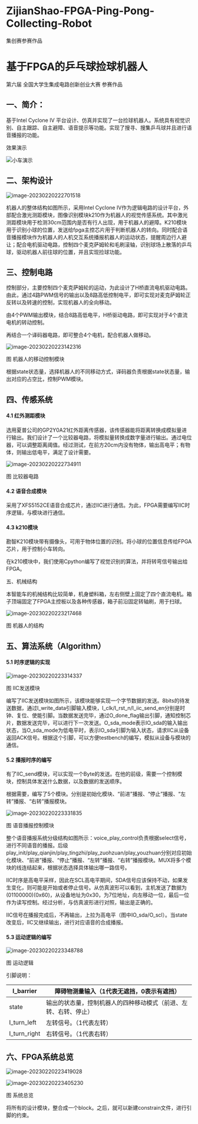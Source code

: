 # ZijianShao-FPGA-Ping-Pong-Collecting-Robot
集创赛参赛作品
# 基于FPGA的乒乓球捡球机器人

第六届   全国大学生集成电路创新创业大赛   参赛作品

## 一、简介：

基于Intel Cyclone IV 平台设计、仿真并实现了一台捡球机器人。系统具有视觉识别、自主跟踪、自主避障、语音提示等功能。实现了搜寻、搜集乒乓球并且进行语音播报的功能。

效果演示

 ![小车演示](https://sciencebook.oss-cn-hangzhou.aliyuncs.com/202303120131245.gif)




## 二、架构设计 

![image-20230220222701518](https://sciencebook.oss-cn-hangzhou.aliyuncs.com/202302202227595.png)

机器人的整体结构如图所示，采用Intel Cyclone IV作为逻辑电路的设计平台，外部配合激光测距模块，图像识别模块k210作为机器人的视觉传感系统。其中激光测距模块用于检测30cm范围内是否有行人出现，用于机器人的避障。K210模块用于识别小球的位置，发送给fpga主控芯片用于判断机器人的转向。同时配合语音播报模块作为机器人的人机交互系统播报机器人的运动状态，提醒周边行人避让；配合电机驱动电路，控制四个麦克萨姆轮和毛刷滚轴，识别球场上散落的乒乓球，驱动机器人前往球的位置，并且实现捡球功能。

## 三、控制电路

​	控制部分，主要控制四个麦克萨姆轮的运动，为此设计了H桥直流电机驱动电路。由此，通过4路PWM信号的输出以及8路高低控制电平，即可实现对麦克萨姆轮正反转以及转速的控制，实现机器人的全向移动。

由4个PWM输出模块，结合8路高低电平，H桥驱动电路，即可实现对于4个直流电机的转动控制。

再结合一个译码器电路，即可整合4个电机，配合机器人做移动。

![image-20230220223142316](https://sciencebook.oss-cn-hangzhou.aliyuncs.com/202302202231418.png) 

图 机器人的移动控制模块

根据state状态量，选择机器人的不同移动方式，译码器负责根据state状态量，输出对应的占空比，控制PWM模块。

## 四、传感系统

#### 4.1 红外测距模块

选用夏普公司的GP2Y0A21红外距离传感器，该传感器能将距离转换成模拟量进行输出。我们设计了一个比较器电路，将模拟量转换成数字量进行输出。通过电位器，可以调整距离阈值。经过测试，在前方20cm内没有物体，输出高电平；有物体，则输出低电平，满足了设计需要。

![image-20230220222734911](https://sciencebook.oss-cn-hangzhou.aliyuncs.com/202302202227953.png)

图  比较器电路

#### 4.2 语音合成模块

采用了XFS5152CE语音合成芯片，通过IIC进行通信。为此，FPGA需要编写IIC时序逻辑，与模块进行通信。

#### 4.3 k210模块

勘智K210模块带有摄像头，可用于物体位置的识别。将小球的位置信息传给FPGA芯片，用于控制小车转向。

 在k210模块中，我们使用Cpython编写了视觉识别的算法，并将转弯信号输出给FPGA。

五、机械结构

本智能车的机械结构比较简单，机身塑料箱，左右侧壁上固定了四个直流电机。箱子顶端固定了FPGA主控板以及各种传感器，箱子前沿固定转轴刷，用于扫球。

![image-20230220223217468](https://sciencebook.oss-cn-hangzhou.aliyuncs.com/202302202232665.png) 

图  机器人的结构

## 五、算法系统（Algorithm）

#### 5.1 时序逻辑的实现

![image-20230220223314337](https://sciencebook.oss-cn-hangzhou.aliyuncs.com/202302202233376.png) 

图    IIC发送模块

编写了IIC发送模块如图所示，该模块能够实现一个字节数据的发送。8bits的待发送数据，通过I_write_data引脚输入模块，I_clk/I_rst_n/I_iic_send_en分别是时钟、复位、使能引脚。当数据发送完毕，通过O_done_flag输出引脚，通知控制芯片，数据发送完毕，可以进行下一次发送。O_sda_mode表示IO_sda的输入输出状态，当O_sda_mode为低电平时，表示IO_sda引脚为输入状态，请求IIC从设备返回ACK信号。根据这个引脚，可以方便testbench的编写，模拟从设备与模块的通信。

#### 5.2 播报时序的编写

有了IIC_send模块，可以实现一个Byte的发送。在他的前级，需要一个控制模块，控制具体发送什么数据，以及数据的发送顺序。

根据需要，编写了5个模块。分别是初始化模块、“前进”播报、“停止”播报、“左转”播报、“右转”播报模块。

![image-20230220223331835](https://sciencebook.oss-cn-hangzhou.aliyuncs.com/202302202233880.png) 

图   语音播报控制模块

整个语音播报系统分级结构如图所示：voice_play_control负责根据select信号，进行不同语音的播报。后级play_init/play_qianjin/play_tingzhi/play_zuohzuan/play_youzhuan分别对应初始化模块、“前进”播报、“停止”播报、“左转”播报、“右转”播报模块。MUX将多个模块的线连结起来，根据状态选择具体输出哪一路信号。



IIC时序是高电平采样，因此在SCL高电平期间，SDA信号应该保持不动，如果发生变化，则可能是开始或者停止信号。从仿真波形可以看到，主机发送了数据为(01100000)(0x60)，从设备地址为0x30，为7位地址，向左移动一位，最后一位作为读写控制。经过分析，与仿真波形进行对照，输出是正确的。

IIC信号在播报完成后，不再输出，上拉为高电平（图中IO_sda/O_scl）。当state改变后，IIC又继续输出，进行对应语音的合成播报。



#### 5.3 运动逻辑的编写

![image-20230220223348788](https://sciencebook.oss-cn-hangzhou.aliyuncs.com/202302202233835.png) 

图   运动逻辑

引脚说明：

| I_barrier    | 障碍物测量输入（1代表无遮挡，0表示有遮挡）                   |
| ------------ | ------------------------------------------------------------ |
| state        | 输出的状态量，控制机器人的四种移动模式（前进、左转、右转、停止） |
| I_turn_left  | 左转信号。（1代表左转）                                      |
| I_turn_right | 右转信号。（1代表右转）                                      |

 

## 六、FPGA系统总览

![image-20230220223419028](https://sciencebook.oss-cn-hangzhou.aliyuncs.com/202302202234118.png)

![image-20230220223405230](https://sciencebook.oss-cn-hangzhou.aliyuncs.com/202302202234345.png) 

图   系统总览

将所有的设计模块，整合成一个block。之后，就可以新建constrain文件，进行引脚的约束。



